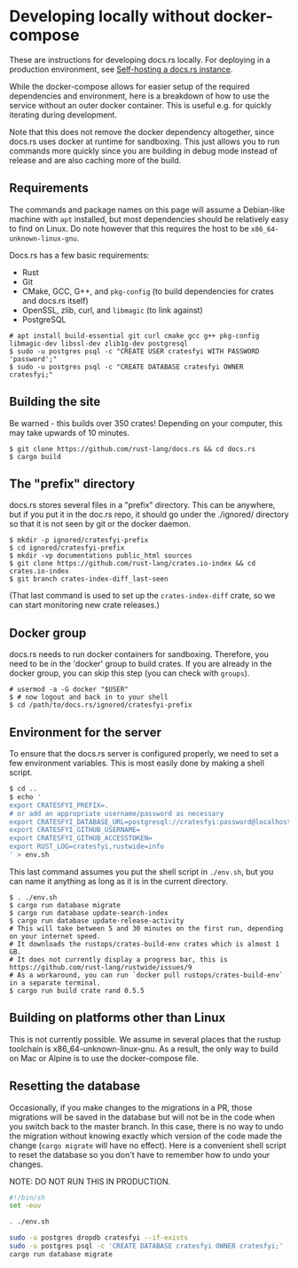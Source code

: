 # Developing locally without docker-compose

These are instructions for developing docs.rs locally. For deploying in a production environment, see [Self-hosting a docs.rs instance](self-hosting.html).

While the docker-compose allows for easier setup of the required dependencies and environment, here is a breakdown of how to use the service without an outer docker container. This is useful e.g. for quickly iterating during development.

Note that this does not remove the docker dependency altogether, since docs.rs uses docker at runtime for sandboxing. This just allows you to run commands more quickly since you are building in debug mode instead of release and are also caching more of the build.

## Requirements

The commands and package names on this page will assume a Debian-like machine with `apt` installed, but most dependencies should be relatively easy to find on Linux. Do note however that this requires the host to be `x86_64-unknown-linux-gnu`.

Docs.rs has a few basic requirements:

* Rust
* Git
* CMake, GCC, G++, and `pkg-config` (to build dependencies for crates and docs.rs itself)
* OpenSSL, zlib, curl, and `libmagic` (to link against)
* PostgreSQL

```console
# apt install build-essential git curl cmake gcc g++ pkg-config libmagic-dev libssl-dev zlib1g-dev postgresql
$ sudo -u postgres psql -c "CREATE USER cratesfyi WITH PASSWORD 'password';"
$ sudo -u postgres psql -c "CREATE DATABASE cratesfyi OWNER cratesfyi;"
```

## Building the site

Be warned - this builds over 350 crates! Depending on your computer, this may
take upwards of 10 minutes.

```console
$ git clone https://github.com/rust-lang/docs.rs && cd docs.rs
$ cargo build
```

## The "prefix" directory

docs.rs stores several files in a "prefix" directory. This can be anywhere, but if you put it in the doc.rs repo, it should go under the ./ignored/ directory so that it is not seen by git or the docker daemon.

```console
$ mkdir -p ignored/cratesfyi-prefix
$ cd ignored/cratesfyi-prefix
$ mkdir -vp documentations public_html sources
$ git clone https://github.com/rust-lang/crates.io-index && cd crates.io-index
$ git branch crates-index-diff_last-seen
```

(That last command is used to set up the `crates-index-diff` crate, so we can start monitoring new crate releases.)

## Docker group

docs.rs needs to run docker containers for sandboxing. Therefore, you need to be in the 'docker' group to build crates. If you are already in the docker group, you can skip this step (you can check with `groups`).

```console
# usermod -a -G docker "$USER"
$ # now logout and back in to your shell
$ cd /path/to/docs.rs/ignored/cratesfyi-prefix
```

## Environment for the server

To ensure that the docs.rs server is configured properly, we need to set a few environment variables. This is most easily done by making a shell script.

```sh
$ cd ..
$ echo '
export CRATESFYI_PREFIX=.
# or add an appropriate username/password as necessary
export CRATESFYI_DATABASE_URL=postgresql://cratesfyi:password@localhost
export CRATESFYI_GITHUB_USERNAME=
export CRATESFYI_GITHUB_ACCESSTOKEN=
export RUST_LOG=cratesfyi,rustwide=info
' > env.sh
```

This last command assumes you put the shell script in `./env.sh`,
but you can name it anything as long as it is in the current directory.

```console
$ . ./env.sh
$ cargo run database migrate
$ cargo run database update-search-index
$ cargo run database update-release-activity
# This will take between 5 and 30 minutes on the first run, depending on your internet speed.
# It downloads the rustops/crates-build-env crates which is almost 1 GB.
# It does not currently display a progress bar, this is https://github.com/rust-lang/rustwide/issues/9
# As a workaround, you can run `docker pull rustops/crates-build-env` in a separate terminal.
$ cargo run build crate rand 0.5.5
```

## Building on platforms other than Linux

This is not currently possible. We assume in several places that the rustup toolchain is x86_64-unknown-linux-gnu. As a result, the only way to build on Mac or Alpine is to use the docker-compose file.

## Resetting the database

Occasionally, if you make changes to the migrations in a PR, those migrations will be saved in the database but will not be in the code when you switch back to the master branch. In this case, there is no way to undo the migration without knowing exactly which version of the code made the change (`cargo migrate` will have no effect). Here is a convenient shell script to reset the database so you don't have to remember how to undo your changes.

NOTE: DO NOT RUN THIS IN PRODUCTION.

```sh
#!/bin/sh
set -euv

. ./env.sh

sudo -u postgres dropdb cratesfyi --if-exists
sudo -u postgres psql -c 'CREATE DATABASE cratesfyi OWNER cratesfyi;'
cargo run database migrate
```
